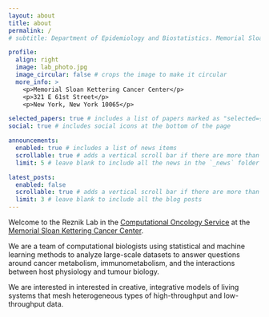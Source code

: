 ```yaml
---
layout: about
title: about
permalink: /
# subtitle: Department of Epidemiology and Biostatistics. Memorial Sloan Kettering Cancer Center. #<a href='#'>Affiliations</a>. 

profile:
  align: right 
  image: lab_photo.jpg
  image_circular: false # crops the image to make it circular
  more_info: >
    <p>Memorial Sloan Kettering Cancer Center</p>
    <p>321 E 61st Street</p>
    <p>New York, New York 10065</p>

selected_papers: true # includes a list of papers marked as "selected={true}"
social: true # includes social icons at the bottom of the page

announcements:
  enabled: true # includes a list of news items
  scrollable: true # adds a vertical scroll bar if there are more than 3 news items
  limit: 5 # leave blank to include all the news in the `_news` folder

latest_posts:
  enabled: false
  scrollable: true # adds a vertical scroll bar if there are more than 3 new posts items
  limit: 3 # leave blank to include all the blog posts
---
```


Welcome to the Reznik Lab in the [Computational Oncology Service](https://www.mskcc.org/departments/epidemiology-biostatistics/computational-oncology) at the [Memorial Sloan Kettering Cancer Center](https://www.mskcc.org/). 

We are a team of computational biologists using statistical and machine learning methods to analyze large-scale datasets to answer questions around cancer metabolism, immunometabolism, and the interactions between host physiology and tumour biology.

We are interested in interested in creative, integrative models of living systems that mesh heterogeneous types of high-throughput and low-throughput data.


<!-- Put your address / P.O. box / other info right below your picture. You can also disable any of these elements by editing `profile` property of the YAML header of your `_pages/about.md`. Edit `_bibliography/papers.bib` and Jekyll will render your [publications page](/al-folio/publications/) automatically.

Link to your social media connections, too. This theme is set up to use [Font Awesome icons](https://fontawesome.com/) and [Academicons](https://jpswalsh.github.io/academicons/), like the ones below. Add your Facebook, Twitter, LinkedIn, Google Scholar, or just disable all of them. -->
